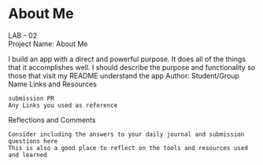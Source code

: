 # About Me


LAB - 02  
Project Name: About Me  

I build an app with a direct and powerful purpose. It does all of the things that it accomplishes well. I should describe the purpose and functionality so those that visit my README understand the app
Author: Student/Group Name
Links and Resources

    submission PR
    Any Links you used as reference

Reflections and Comments

    Consider including the answers to your daily journal and submission questions here
    This is also a good place to reflect on the tools and resources used and learned

